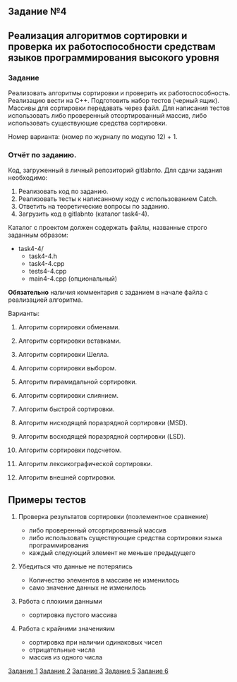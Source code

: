 ## Задание №4 

## Реализация алгоритмов сортировки и проверка их работоспособности средствам языков программирования высокого уровня

### Задание

Реализовать алгоритмы сортировки и проверить их работоспособность.
Реализацию вести на C++. Подготовить набор тестов (черный ящик). Массивы для сортировки передавать через файл.
Для написания тестов использовать либо проверенный отсортированный массив, либо использовать существующие средства сортировки.


Номер варианта: (номер по журналу по модулю 12) + 1.

### Отчёт по заданию.
Код, загруженный в личный репозиторий gitlabnto. Для сдачи задания необходимо:
1. Реализовать код по заданию.
2. Реализовать тесты к написанному коду с использованием Catch.
3. Ответить на теоретические вопросы по заданию.
4. Загрузить код в gitlabnto (каталог task4-4).

Каталог с проектом должен содержать файлы, названные строго заданным образом:
* task4-4/
    * task4-4.h
    * task4-4.cpp
    * tests4-4.cpp
    * main4-4.cpp (опциональный)

**Обязательно** наличия комментария с заданием в начале файла с реализацией алгоритма.

Варианты:
1.	Алгоритм сортировки обменами.

2.	Алгоритм сортировки вставками.

3.	Алгоритм сортировки Шелла.

4.	Алгоритм сортировки выбором.

5.	Алгоритм пирамидальной сортировки.

6.	Алгоритм сортировки слиянием.

7.	Алгоритм быстрой сортировки.

8.	Алгоритм нисходящей поразрядной сортировки (MSD).

9.	Алгоритм восходящей поразрядной сортировки (LSD).

10.	Алгоритм сортировки подсчетом.

11.	Алгоритм лексикографической сортировки.

12.	Алгоритм внешней сортировки.

## Примеры тестов

1. Проверка результатов сортировки (поэлементное сравнение)
    -  либо проверенный отсортированный массив 
    -  либо использовать существующие средства сортировки языка программирования
    -  каждый следующий элемент не меньше предыдущего
    
2. Убедиться что данные не потерялись
    - Количество элементов в массиве не изменилось
    - само значение данных не изменилось
    
3. Работа с плохими данными
    - сортировка пустого массива

4. Работа с крайними значенияим
    - сортировка при наличии одинаковых чисел
    - отрицательные числа
    - массив из одного числа



[Задание 1](task4-1.md) [Задание 2](task4-2.md) [Задание 3](task4-3.md) [Задание 5](task4-5.md) [Задание 6](task4-6.md)
